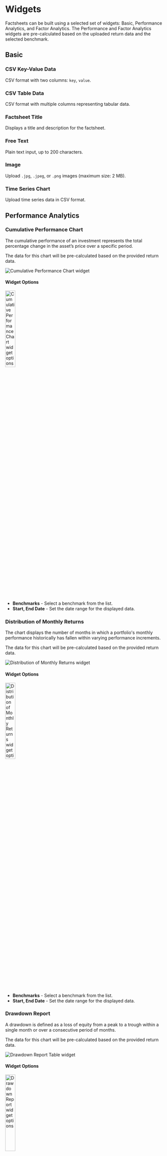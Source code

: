 # Widgets

Factsheets can be built using a selected set of widgets: Basic, Performance Analytics, and Factor Analytics. The Performance and Factor Analytics widgets are pre-calculated based on the uploaded return data and the selected benchmark.

## Basic

### CSV Key-Value Data

CSV format with two columns: `key`, `value`.

### CSV Table Data

CSV format with multiple columns representing tabular data.

### Factsheet Title

Displays a title and description for the factsheet.

### Free Text

Plain text input, up to 200 characters.

### Image

Upload `.jpg`, `.jpeg`, or `.png` images (maximum size: 2 MB).

### Time Series Chart

Upload time series data in CSV format.

## Performance Analytics

### Cumulative Performance Chart

The cumulative performance of an investment represents the total percentage change in the asset’s price over a specific period.

The data for this chart will be pre-calculated based on the provided return data.

![Cumulative Performance Chart widget](../images/widgets/SCR-20250506-cwyt.png)

#### Widget Options

<img src="../images/widgets/SCR-20250506-cyaz.png" alt="Cumulative Performance Chart widget options" width="25%"/>

- **Benchmarks** - Select a benchmark from the list.
- **Start, End Date** - Set the date range for the displayed data.

### Distribution of Monthly Returns

The chart displays the number of months in which a portfolio's monthly performance historically has fallen within varying performance increments.

The data for this chart will be pre-calculated based on the provided return data.

![Distribution of Monthly Returns widget](../images/widgets/SCR-20250506-lgdf.png)

#### Widget Options

<img src="../images/widgets/SCR-20250506-lhax.png" alt="Distribution of Monthly Returns widget options" width="25%"/>

- **Benchmarks** - Select a benchmark from the list.
- **Start, End Date** - Set the date range for the displayed data.

### Drawdown Report

A drawdown is defined as a loss of equity from a peak to a trough within a single month or over a consecutive period of months.

The data for this chart will be pre-calculated based on the provided return data.

![Drawdown Report Table widget](../images/widgets/SCR-20250506-lmlr.png)

#### Widget Options

<img src="../images/widgets/SCR-20250506-lmuw.png" alt="Drawdown Report widget options" width="25%"/>

- **Top N Drawdowns** - Number of drawdown periods to display.
- **Start, End Date** - Set the date range for the displayed data.

### Expected Shortfall

Represents the expected shortfall risk associated with the returns data.

The data for this chart will be pre-calculated based on the provided return data.

![Expected Shortfall widget](../images/widgets/SCR-20250506-lqnz.png)

#### Widget Options

<img src="../images/widgets/SCR-20250506-lskv.png" alt="Expected Shortfall options" width="25%"/>

- **Confidence Level** - The probability that losses will not exceed the expected shortfall threshold. For example, a 95% confidence level means there is a 5% chance that losses will exceed the calculated expected shortfall.
- **Start, End Date** - Defines the time range over which the expected shortfall is calculated, based on the provided return data.

### Historical Performance Table

Analyzing historical performance data cah help you identify trends, by comparing historical data, you can spot upward and downward performance trends.

The data for this chart will be pre-calculated based on the provided return data.

![Historical Performance Table widget](../images/widgets/SCR-20250506-ufnn.png)

#### Widget Options

<img src="../images/widgets/SCR-20250506-uglz.png" alt="Historical Performance Table options" width="25%"/>

- **Start, End Date** - Sets the period for displaying historical performance metrics based on available return data.

### Performance and Risk Metrics

Performance and risk metrics are widely used to evaluate the performance of a portfolio, and forms a major component of portfolio management.

The data for this chart will be pre-calculated based on the provided return data.

![Performance and Risk Metrics widget](../images/widgets/SCR-20250506-uhys.png)

#### Widget Options

<img src="../images/widgets/SCR-20250506-ujba.png" alt="Performance and Risk Metrics options" width="25%"/>

-**Benchmarks** - Compare performance metrics against selected benchmarks. Multiple selections allowed.
-**Prinmary Benchmark** - The main benchmark used for comparison.
- **Start, End Date** - Sets the time period for displaying historical performance metrics based on the available return data.

### Return Report

The return report represents best, worst, average, median and last returns of different rolling period.

The data for this chart will be pre-calculated based on the provided return data.

![Performance and Risk Metrics widget](../images/widgets/SCR-20250506-urbb.png)

#### Widget Options

<img src="../images/widgets/SCR-20250507-bals.png" alt="Return Report options" width="25%"/>

- **Start, End Date** - Defines the time window used to calculate and display rolling period return statistics.

### Return Statistics

Return statistics show statistical measures for the return data provided.

- **CAGR** - Compound Annual Growth Rate; the annualized rate of return assuming profits are reinvested over the period.
- **3 Month ROR** - Return on investment over the last 3 months, showing short-term performance.
- **6 Month ROR** - Return over the past 6 months, capturing medium-term performance trends.
- **1 Year ROR** - Return over the last 12 months, indicating recent yearly performance.
- **3 Year ROR** - Cumulative return over the past 3 years, useful for evaluating longer-term results.
- **Year to Date ROR** - Return from the beginning of the calendar year up to the current date.
- **Total Return** -  The overall return over the entire period, including both capital gains and income.
- **Winning Month** - The percentage of months with positive returns during the evaluated period.
- **Avg Winning Month** - The average return in months where the performance was positive.
- **Avg Losing Month** - The average return in months where the performance was negative.

The data for this widget will be pre-calculated based on the provided return data.

![Performance and Risk Metrics widget](../images/widgets/SCR-20250507-bdwu.png)

#### Widget Options

<img src="../images/widgets/SCR-20250507-bfrp.png" alt="Return Statistics options" width="25%"/>

- **Start, End Date** - Defines the time window used to calculate and display rolling period return statistics.

### Risk Statistics

Display risk statistics properties.

- **Volatility** - Measures the standard deviation of returns, indicating the overall risk or variability in investment performance.
- **Downside Volatility** - Measure of downside risk that focuses on returns that fall below the risk-free benchmark. The risk-free benchmark will depend on the geography where the strategy/product is denominated and the market traded. For US and Global strategies/products, we will be using the 13 week Treasury Bill rate.

!!! note
    $$
    \text{Annual. Downside Volatility} =
    \sqrt{
    \frac{
    \sum_{t=1}^{n} \left[ \min(R_{st} - R_{ft}, 0) \right]^2
    }{n}
    \times \text{Trading Days per Year}
    }
    $$

    **Where:**

    - n: Total number of return observations  
    - min(X, Y): Returns the smaller of X and Y; used to isolate negative excess returns  
    - R_{st}: Strategy/Product return at time t  
    - R_{ft}: Risk-free return at time t
    - Trading Days per Year: 252

- **Maximum Drawdown** - The largest peak-to-trough decline in value during a specific period, showing the worst potential loss.

!!! note
    📈 Max Drawdown Calculation

    Compute the cumulative returns series, $C$:

    $$
    C = [C_1, C_2, \dots, C_T]
    $$

    Where the cumulative return at each time point $t$ is calculated as:

    $$
    C_t = \prod_{i=0}^{t} (1 + R_i)
    $$

    - $R_i$: Return at time $i$  
    - $t$: Time index in the return series

    ---

    📉 Drawdown Series

    Calculate the drawdown series, $D$:

    $$
    D = [D_1, D_2, \dots, D_T]
    $$

    Where drawdown at each time point $t$ is:

    $$
    D_t = \frac{C_t}{\max_{i=0}^{t}(C_i)} - 1
    $$

    - $\max_{i=0}^{t}(C_i)$: Maximum cumulative return observed up to time $t$

    ---

    📉 Maximum Drawdown

    Finally, compute the **maximum drawdown** as:

    $$
    \text{Max Drawdown} = \left| \min(D) \right|
    $$

    Where:
    - $D$: Full drawdown time series  
    - $\min(D)$: The lowest drawdown observed over the time period

- **Value at Risk** - Measures the extent of possible financial losses within the strategy/product over a specific time frame given a certain significance level (alpha). For the VaR, we will using the monthly returns as the input and the alpha specified will be 0.05.

!!! note

    The **Value at Risk** at a given significance level is calculated as:

    $$
    \text{Value at Risk} = Q(\alpha, \text{rets})
    $$

    Where:
    - $\alpha$: The significance level (e.g., 0.05 for 5%)
    - $\text{rets}$: All historical returns of the strategy
    - $Q$: Quantile function that returns the $\alpha$-th percentile of the return distribution

🧪 Python Code Example

```python
import numpy as np
import numpy.typing as npt
from typing import Dict

def calculate_var(rets: npt.ArrayLike, alpha: float = 0.05) -> float:
    """
    Calculate Value at Risk (VaR) at a given significance level.

    Args:
        rets: A NumPy array-like of strategy returns.
        alpha: Significance level (default is 0.05 for 5% VaR).

    Returns:
        The VaR value (a negative number indicating potential loss).
    """
    rets_array = np.asarray(rets)
    clean_rets = rets_array[~np.isnan(rets_array)]
    var = np.quantile(clean_rets, alpha)

    return var
```

- **Expected Shortfall** - Measures the weighted average of the "extreme" losses in the tail of the distribution of possible returns, beyond the VaR cutoff point and given a certain significance level (alpha).

!!! note

    The **Expected Shortfall** (also called Conditional Value at Risk) is the **average loss** in the worst-case $\alpha$ fraction of return outcomes.

    ---

    Given $\alpha < 0.05$:

    $$
    \text{ES} = \frac{1}{N_<} \sum_{i=1}^{N_<} x_i
    $$

    Where:
    - $N_<$: Number of returns less than the $\alpha$-quantile
    - $x_i$: Each return in that worst $\alpha$ tail of the distribution

    ---

    🧪 Python Code Example

    ```python
    import numpy as np
    import numpy.typing as npt

    def calculate_empirical_expected_shortfall(rets: npt.ArrayLike, alpha: float = 0.05) -> float:
        """
        Calculate the empirical Expected Shortfall (ES) at a given significance level.

        Args:
            rets: A NumPy array-like of strategy returns.
            alpha: Significance level (default is 0.05).

        Returns:
            The ES value (mean of worst-case losses).
        """
        rets_array = np.asarray(rets)
        clean_rets = rets_array[~np.isnan(rets_array)]
        quantile = np.quantile(clean_rets, alpha)

        if alpha >= 0.5:
            es = clean_rets[clean_rets >= quantile].mean()
        else:
            es = clean_rets[clean_rets <= quantile].mean()

        return es
    ```

- **Beta (Market Index)** - Indicates sensitivity to market movements; a beta above 1 implies higher volatility than the market.

!!! note

    Beta measures the return data's sensitivity to market movements. It is derived from the **linear regression** of the return data against market returns.

    $$
    R_i = \beta R_m + \varepsilon
    $$

    Where:
    - $R_i$: Strategy returns  
    - $R_m$: Market returns  
    - $\beta$: Beta coefficient (our objective)  
    - $\varepsilon$: Error term or residual, capturing the portion of returns not explained by the market

    ---

    🧪 Python Code Example

    ```python
        from statsmodels.api import OLS, add_constant

        def calculate_risk_statistics(self):
            ...
            risk_stats['Beta (Market Index)'] = OLS(
                stgy_rets.values,
                add_constant(rets_all[self.market_rets.name].values)
            ).fit().params[1]
            ...
    ```

    🔍 The beta value is obtained from the fitted regression model. It corresponds to the coefficient of the market return (i.e., params[1]). A beta above 1 indicates greater volatility than the market; below 1 indicates lower sensitivity.


- **Correlation (Market Index)** - Measures the degree to which the investment moves in relation to the market index.
- **Tail Correlation (Market Index)** - Measures correlation during extreme market events, focusing on co-movement in the tails of the return distribution.
- **Sharpe Ratio** - Assesses risk-adjusted return by comparing excess return over the risk-free rate to volatility.
- **Calmar Ratio** - Evaluates performance relative to risk by dividing annualized return by maximum drawdown.

The data for this widget will be pre-calculated based on the provided return data.

![Risk Statistics widget](../images/widgets/SCR-20250508-llcd.png)

#### Widget Options

<img src="../images/widgets/SCR-20250508-lliz.png" alt="Risk Statistics options" width="25%"/>

- **Primary Benchmark** - The main benchmark used for comparison.
- **Start, End Date** - Defines the time window used to calculate and display rolling period return statistics.